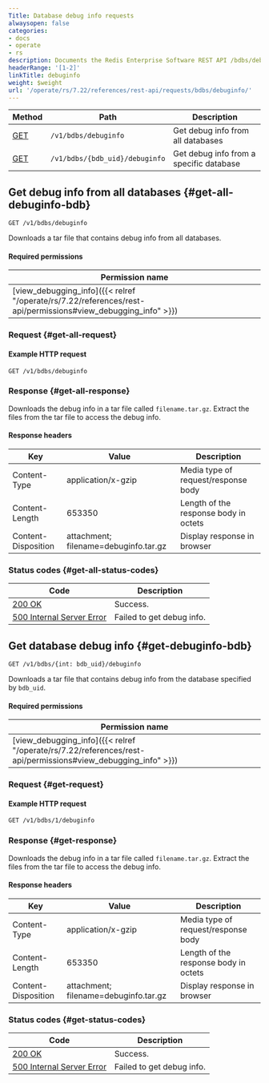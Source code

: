 ```yaml
---
Title: Database debug info requests
alwaysopen: false
categories:
- docs
- operate
- rs
description: Documents the Redis Enterprise Software REST API /bdbs/debuginfo requests.
headerRange: '[1-2]'
linkTitle: debuginfo
weight: $weight
url: '/operate/rs/7.22/references/rest-api/requests/bdbs/debuginfo/'
---
```


| Method | Path | Description |
|--------|------|-------------|
| [GET](#get-all-debuginfo-bdb) | `/v1/bdbs/debuginfo` | Get debug info from all databases |
| [GET](#get-debuginfo-bdb) | `/v1/bdbs/{bdb_uid}/debuginfo` | Get debug info from a specific database |

## Get debug info from all databases {#get-all-debuginfo-bdb}

	GET /v1/bdbs/debuginfo

Downloads a tar file that contains debug info from all databases.

#### Required permissions

| Permission name |
|-----------------|
| [view_debugging_info]({{< relref "/operate/rs/7.22/references/rest-api/permissions#view_debugging_info" >}}) |

### Request {#get-all-request} 

#### Example HTTP request

	GET /v1/bdbs/debuginfo

### Response {#get-all-response} 

Downloads the debug info in a tar file called `filename.tar.gz`. Extract the files from the tar file to access the debug info.

#### Response headers

| Key | Value | Description |
|-----|-------|-------------|
| Content-Type | application/x-gzip | Media type of request/response body |
| Content-Length | 653350 | Length of the response body in octets |
| Content-Disposition | attachment; filename=debuginfo.tar.gz | Display response in browser 

### Status codes {#get-all-status-codes} 

| Code | Description |
|------|-------------|
| [200 OK](http://www.w3.org/Protocols/rfc2616/rfc2616-sec10.html#sec10.2.1) | Success. |
| [500 Internal Server Error](http://www.w3.org/Protocols/rfc2616/rfc2616-sec10.html#sec10.5.1) | Failed to get debug info. |


## Get database debug info {#get-debuginfo-bdb}

	GET /v1/bdbs/{int: bdb_uid}/debuginfo

Downloads a tar file that contains debug info from the database specified by `bdb_uid`.

#### Required permissions

| Permission name |
|-----------------|
| [view_debugging_info]({{< relref "/operate/rs/7.22/references/rest-api/permissions#view_debugging_info" >}}) |

### Request {#get-request} 

#### Example HTTP request

	GET /v1/bdbs/1/debuginfo

### Response {#get-response} 

Downloads the debug info in a tar file called `filename.tar.gz`. Extract the files from the tar file to access the debug info.

#### Response headers

| Key | Value | Description |
|-----|-------|-------------|
| Content-Type | application/x-gzip | Media type of request/response body |
| Content-Length | 653350 | Length of the response body in octets |
| Content-Disposition | attachment; filename=debuginfo.tar.gz | Display response in browser 

### Status codes {#get-status-codes} 

| Code | Description |
|------|-------------|
| [200 OK](http://www.w3.org/Protocols/rfc2616/rfc2616-sec10.html#sec10.2.1) | Success. |
| [500 Internal Server Error](http://www.w3.org/Protocols/rfc2616/rfc2616-sec10.html#sec10.5.1) | Failed to get debug info. |

